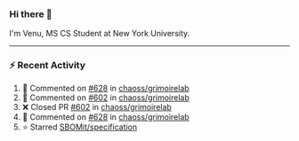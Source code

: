 ### Hi there 👋

I'm Venu, MS CS Student at New York University.

---

### :zap: Recent Activity

<!--RECENT_ACTIVITY:start-->
1. 💬 Commented on [#628](https://github.com/chaoss/grimoirelab/pull/628#discussion_r1473680606) in [chaoss/grimoirelab](https://github.com/chaoss/grimoirelab)
2. 💬 Commented on [#602](https://github.com/chaoss/grimoirelab/pull/602#issuecomment-1920299106) in [chaoss/grimoirelab](https://github.com/chaoss/grimoirelab)
3. ❌ Closed PR [#602](https://github.com/chaoss/grimoirelab/pull/602) in [chaoss/grimoirelab](https://github.com/chaoss/grimoirelab)
4. 💬 Commented on [#628](https://github.com/chaoss/grimoirelab/pull/628#issuecomment-1920296695) in [chaoss/grimoirelab](https://github.com/chaoss/grimoirelab)
5. ⭐ Starred [SBOMit/specification](https://github.com/SBOMit/specification)
<!--RECENT_ACTIVITY:end-->

<!--
**vchrombie/vchrombie** is a ✨ _special_ ✨ repository because its `README.md` (this file) appears on your GitHub profile.

Here are some ideas to get you started:

- 🔭 I’m currently working on ...
- 🌱 I’m currently learning ...
- 👯 I’m looking to collaborate on ...
- 🤔 I’m looking for help with ...
- 💬 Ask me about ...
- 📫 How to reach me: ...
- 😄 Pronouns: ...
- ⚡ Fun fact: ...
-->
